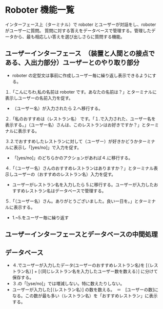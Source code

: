 # Roboter 機能一覧

インターフェース上（ターミナル）で roboter とユーザーが対話をし、roboter がユーザーに質問。
質問に対する答えをデータベースで管理する。管理したデータから、最も相応しい答えを選び出しさらに質問する機能。

## ユーザーインターフェース　（装置と人間との接点である、入出力部分）ユーザーとのやり取り部分

- roboter の定型文は事前に作成しユーザー毎に繰り返し表示できるようにする。

１.「こんにちわ,私の名前は roboter です。あなたの名前は？」とターミナルに表示しユーザーの名前入力を促す。

- （ユーザー名）が入力されたら 2.へ移行する。

２.「私のおすすめは（レストラン名） です。「１.で入力された、ユーザー名を表示する。」（ユーザー名）さんは、このレストランはお好きですか？」とターミナルに表示する。

３.2.でおすすめしたレストランに対して（ユーザー）が好きかどうかターミナルに表示し「[yes/no]」で入力を促す。

- 「[yes/no]」のどちらかのアクションがあれば４.に移行する。

４.「（ユーザー名）さんのおすすめレストランはありますか？」とターミナル表示しユーザーの（おすすめのレストラン名）入力を促す。

- ユーザーがレストラン名を入力したら 5.に移行する。ユーザーが入力したおすすめレストラン名はデータベースで管理する。

５.「（ユーザー名）さん。ありがとうございました。良い一日を。」とターミナルに表示する。

- 1.~5.をユーザー毎に繰り返す

## ユーザーインターフェースとデータベースの中間処理

## データベース

- ４.でユーザーが入力したデータ(ユーザーのおすすめレストラン名)を [（レストラン名）] + [（同じレストラン名を入力したユーザー数を数える）] に分けて保存する。
- ３.の「[yse/no]」では増減しない。特に数えたりしない。
- ユーザーが入力した[（レストラン名）] の数を数える。　＝　[ユーザーの数]になる。この数が最も多い（レストラン名）を「おすすめレストラン」に表示する。
